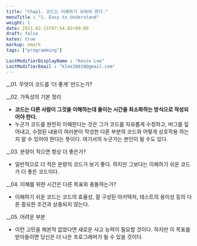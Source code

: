 ```yaml
---
title: "Chap1. 코드는 이해하기 쉬워야 한다."
menuTitle : "1. Easy to Understand"
weight: 1
date: 2021-02-15T07:54:02+09:00
draft: false
katex: true
markup: mmark
tags: ["programming"]

LastModifierDisplayName : "Kevin Lee"
LastModifierEmail : "klee30810@gmail.com"
---
```


__01. 무엇이 코드를 ‘더 좋게’ 만드는가?  

__02. 가독성의 기본 정리  

- **코드는 다른 사람이 그것을 이해하는데 들이는 시간을 최소화하는 방식으로 작성되어야 한다.**
- 누군가 코드를 완전히 이해한다는 것은 그가 코드를 자유롭게 수정하고, 버그를 짚어내고, 수정된 내용이 여러분이 작성한 다른 부분의 코드와 어떻게 상호작용 하는지 알 수 있어야 한다는 뜻이다. 여기서의 누군가는 본인이 될 수도 있다.

__03. 분량이 적으면 항상 더 좋은가? 

- 일반적으로 더 적은 분량의 코드가 보기 좋다. 하지만 그보다는 이해하기 쉬운 코드가 더 좋은 코드이다.

__04. 이해를 위한 시간은 다른 목표와 충돌하는가? 

- 이해하기 쉬운 코드는 코드의 효율성, 잘 구성된 아키텍처, 테스트의 용이성 등의 다른 중요한 조건과 상충되지 않는다.

__05. 어려운 부분

- 이런 고민을 해본적 없었다면 새로운 사고 능력이 필요할 것이다. 하지만 이 목표를 받아들이면 당신은 더 나은 프로그래머가 될 수 있을 것이다.